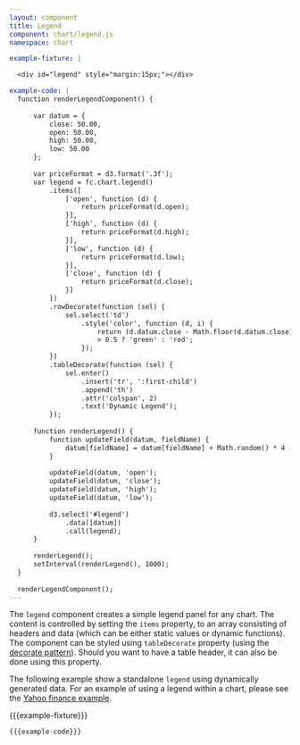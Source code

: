 ```yaml
---
layout: component
title: Legend
component: chart/legend.js
namespace: chart

example-fixture: |

  <div id="legend" style="margin:15px;"></div>

example-code: |
  function renderLegendComponent() {
  
      var datum = {
          close: 50.00,
          open: 50.00,
          high: 50.00,
          low: 50.00
      };
  
      var priceFormat = d3.format('.3f');
      var legend = fc.chart.legend()
          .items([
              ['open', function (d) {
                  return priceFormat(d.open);
              }],
              ['high', function (d) {
                  return priceFormat(d.high);
              }],
              ['low', function (d) {
                  return priceFormat(d.low);
              }],
              ['close', function (d) {
                  return priceFormat(d.close);
              }]
          ])
          .rowDecorate(function (sel) {
              sel.select('td')
                  .style('color', function (d, i) {
                      return (d.datum.close - Math.floor(d.datum.close)) 
                      > 0.5 ? 'green' : 'red';
                  });
          })
          .tableDecorate(function (sel) {
              sel.enter()
                  .insert('tr', ':first-child')
                  .append('th')
                  .attr('colspan', 2)
                  .text('Dynamic Legend');
          });
  
      function renderLegend() {
          function updateField(datum, fieldName) {
              datum[fieldName] = datum[fieldName] + Math.random() * 4 - 2;
          }
  
          updateField(datum, 'open');
          updateField(datum, 'close');
          updateField(datum, 'high');
          updateField(datum, 'low');
  
          d3.select('#legend')
              .data([datum])
              .call(legend);
      }
  
      renderLegend();
      setInterval(renderLegend(), 1000);
  }
  
  renderLegendComponent();
---
```


The `legend` component creates a simple legend panel for any chart. The content is controlled by setting the `items` property, to an array consisting of headers and data (which can be either static values or dynamic functions). The component can be styled using `tableDecorate` property (using the [decorate pattern](../introduction/2-decorate-pattern.html)). Should you want to have a table header, it can also be done using this property.

The following example show a standalone `legend` using dynamically generated data. For an example of using a legend within a chart, please see the [Yahoo finance example](../../examples/yahoo-finance-chart/).


{{{example-fixture}}}

```js
{{{example-code}}}
```



<script type="text/javascript">
(function () {
  {{{example-code}}}
}());
</script>

